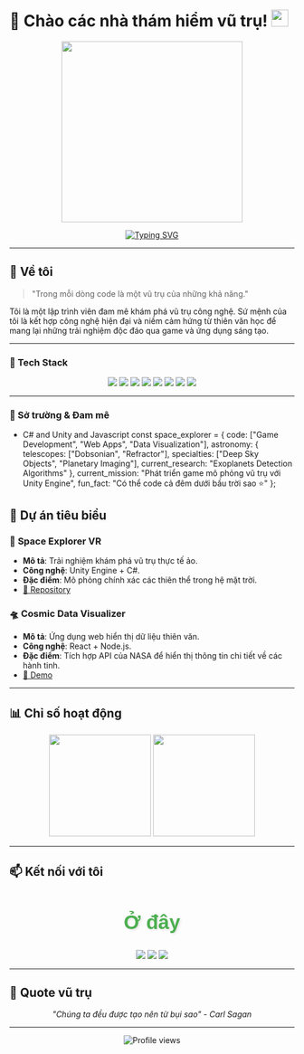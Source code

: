 <!-- GitHub Profile Readme -->
# 🌌 Chào các nhà thám hiểm vũ trụ! <img src="https://media.giphy.com/media/hvRJCLFzcasrR4ia7z/giphy.gif" width="30px">
<p align="center">
  <img src="giphy.webp" width="320"/>
</p>
<p align="center">
  <a href="https://github.com/dodao123">
    <img src="https://readme-typing-svg.herokuapp.com?font=Orbitron&size=25&duration=4000&pause=1000&color=7CFC00&center=true&vCenter=true&width=435&lines=Software+Developer;Game+Creator;Tech+Explorer;Space+Enthusiast" alt="Typing SVG" />
  </a>
</p>

---

## 🚀 Về tôi
> "Trong mỗi dòng code là một vũ trụ của những khả năng."

Tôi là một lập trình viên đam mê khám phá vũ trụ công nghệ. Sứ mệnh của tôi là kết hợp công nghệ hiện đại và niềm cảm hứng từ thiên văn học để mang lại những trải nghiệm độc đáo qua game và ứng dụng sáng tạo.

---

### 🌟 Tech Stack 
<div align="center">
  <img src="https://img.shields.io/badge/C-00599C?style=for-the-badge&logo=c&logoColor=white"/>
  <img src="https://img.shields.io/badge/C%2B%2B-00599C?style=for-the-badge&logo=c%2B%2B&logoColor=white"/>
  <img src="https://img.shields.io/badge/C%23-239120?style=for-the-badge&logo=c-sharp&logoColor=white"/>
  <img src="https://img.shields.io/badge/Python-3776AB?style=for-the-badge&logo=python&logoColor=white"/>
  <img src="https://img.shields.io/badge/JavaScript-F7DF1E?style=for-the-badge&logo=javascript&logoColor=black"/>
  <img src="https://img.shields.io/badge/Node.js-43853D?style=for-the-badge&logo=node.js&logoColor=white"/>
  <img src="https://img.shields.io/badge/React-20232A?style=for-the-badge&logo=react&logoColor=61DAFB"/>
  <img src="https://img.shields.io/badge/Unity-100000?style=for-the-badge&logo=unity&logoColor=white"/>
</div>

---
### 🎯 Sở trường & Đam mê
- C# and Unity and Javascript
const space_explorer = {
code: ["Game Development", "Web Apps", "Data Visualization"],
astronomy: {
telescopes: ["Dobsonian", "Refractor"],
specialties: ["Deep Sky Objects", "Planetary Imaging"],
current_research: "Exoplanets Detection Algorithms"
},
current_mission: "Phát triển game mô phỏng vũ trụ với Unity Engine",
fun_fact: "Có thể code cả đêm dưới bầu trời sao ⭐"
};

## 🌌 Dự án tiêu biểu

### 🚀 **Space Explorer VR**
- **Mô tả**: Trải nghiệm khám phá vũ trụ thực tế ảo.
- **Công nghệ**: Unity Engine + C#.
- **Đặc điểm**: Mô phỏng chính xác các thiên thể trong hệ mặt trời.
- [🔗 Repository](https://github.com/dodao123/space-explorer)

### 🛸 **Cosmic Data Visualizer**
- **Mô tả**: Ứng dụng web hiển thị dữ liệu thiên văn.
- **Công nghệ**: React + Node.js.
- **Đặc điểm**: Tích hợp API của NASA để hiển thị thông tin chi tiết về các hành tinh.
- [🔗 Demo](https://cosmic-visualizer-demo.com)

---

## 📊 Chỉ số hoạt động
<div align="center">
  <img height="180em" src="https://github-readme-stats.vercel.app/api?username=dodao123&show_icons=true&theme=tokyonight&include_all_commits=true&count_private=true"/>
  <img height="180em" src="https://github-readme-stats.vercel.app/api/top-langs/?username=dodao123&layout=compact&langs_count=7&theme=tokyonight"/>
</div>

---

## 📫 Kết nối với tôi
<div align="center">
  <h2 style="
  font-family: 'Arial', sans-serif;
  font-size: 2.5em;
  color: #4CAF50;
  text-align: center;
  text-shadow: 2px 2px 4px rgba(0, 0, 0, 0.1);
  animation: bounce 2s infinite;
    @keyframes bounce {
    0%, 20%, 50%, 80%, 100% {
      transform: translateY(0);
    }
    40% {
      transform: translateY(-10px);
    }
    60% {
      transform: translateY(-5px);
    }
  }
">Ở đây </h2>
</div>
<div align="center">
  <a href="https://facebook.com/profile.php?id=100028133171741"><img src="https://img.shields.io/badge/Facebook-1877F2?style=for-the-badge&logo=facebook&logoColor=white"/></a>
  <a href="https://linkedin.com/in/dodao123"><img src="https://img.shields.io/badge/LinkedIn-0A66C2?style=for-the-badge&logo=linkedin&logoColor=white"/></a>
  <a href="mailto:dodao123@example.com"><img src="https://img.shields.io/badge/Email-D14836?style=for-the-badge&logo=gmail&logoColor=white"/></a>
</div>

---

## 💫 Quote vũ trụ
<div align="center">
  <em>"Chúng ta đều được tạo nên từ bụi sao" - Carl Sagan</em>
</div>

---
<div align="center">
  <img src="https://komarev.com/ghpvc/?username=dodao123&label=Số%20lượt%20ghé%20thăm&color=blueviolet&style=for-the-badge" alt="Profile views"/>
</div>

<!--
Fun Easter Egg: Người tìm thấy comment này hẳn là một explorer thực thụ! 🚀
-->
